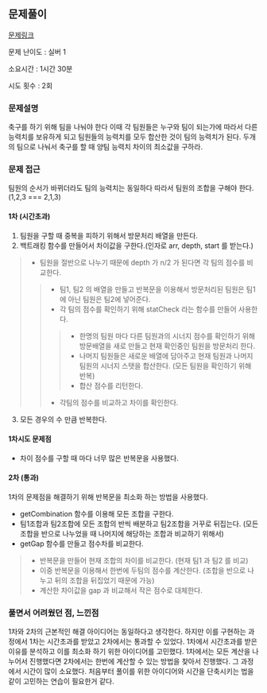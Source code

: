 ## 문제풀이
[문제링크](https://www.acmicpc.net/problem/14889)

문제 난이도 : 실버 1

소요시간 : 1시간 30분

시도 횟수 : 2회

### 문제설명
축구를 하기 위해 팀을 나눠야 한다 이때 각 팀원들은 누구와 팀이 되는가에 따라서 다른 능력치를 보유하게 되고 팀원들의 능력치를 모두 합산한 것이 팀의 능력치가 된다. 두개의 팀으로 나눠서 축구를 할 때 양팀 능력치 차이의 최소값을 구하라.

### 문제 접근
팀원의 순서가 바뀌더라도 팀의 능력치는 동일하다 따라서 팀원의 조합을 구해야 한다. (1,2,3 === 2,1,3)
#### 1차 (시간초과)
1. 팀원을 구할 때 중복을 피하기 위해서 방문처리 배열을 만든다.
2. 백트래킹 함수를 만들어서 차이값을 구한다.(인자로 arr, depth, start 를 받는다.)
>* 팀원을 절반으로 나누기 때문에 depth 가 n/2 가 된다면 각 팀의 점수를 비교한다.
>>* 팀1, 팀2 의 배열을 만들고 반복문을 이용해서 방문처리된 팀원은 팀1에 아닌 팀원은 팀2에 넣어준다.
>>* 각 팀의 점수를 확인하기 위해 statCheck 라는 함수를 만들어 사용한다.
>>>* 한명의 팀원 마다 다른 팀원과의 시너지 점수를 확인하기 위해 방문배열을 새로 만들고 현재 확인중인 팀원을 방문처리 한다.
>>>* 나머지 팀원들은 새로운 배열에 담아주고 현재 팀원과 나머지 팀원의 시너지 스탯을 합산한다. (모든 팀원을 확인하기 위해 반복)
>>>* 합산 점수를 리턴한다.
>>* 각팀의 점수를 비교하고 차이를 확인한다.
3. 모든 경우의 수 만큼 반복한다.

#### 1차시도 문제점
* 차이 점수를 구할 때 마다 너무 많은 반복문을 사용했다.

#### 2차 (통과)
1차의 문제점을 해결하기 위해 반복문을 최소화 하는 방법을 사용했다.
* getCombination 함수를 이용해 모든 조합을 구한다.
* 팀1조합과 팀2조합에 모든 조합의 반씩 배분하고 팀2조합을 거꾸로 뒤집는다. (모든 조합을 반으로 나누었을 때 나머지에 해당하는 조합과 비교하기 위해서)
* getGap 함수를 만들고 점수차를 비교한다.
>* 반복문을 만들어 현재 조합의 차이를 비교한다. (현재 팀1 과 팀2 를 비교)
>* 이중 반복문을 이용해서 한번에 두팀의 점수를 계산한다. (조합을 반으로 나누고 뒤의 조합을 뒤집었기 때문에 가능)
>* 계산한 차이값을 gap 과 비교해서 작은 점수로 대체한다.

### 풀면서 어려웠던 점, 느낀점
1차와 2차의 근본적인 해결 아이디어는 동일하다고 생각한다. 하지만 이를 구현하는 과정에서 1차는 시간초과를 받았고 2차에서는 통과할 수 있었다. 1차에서 시간초과를 받은 이유를 분석하고 이를 최소화 하기 위한 아이디어를 고민했다. 1차에서는 모든 계산을 나누어서 진행했다면 2차에서는 한번에 계산할 수 있는 방법을 찾아서 진행했다. 그 과정에서 시간이 많이 소요했다.
처음부터 풀이를 위한 아이디어와 시간을 단축시키는 법을 같이 고민하는 연습이 필요한거 같다.
